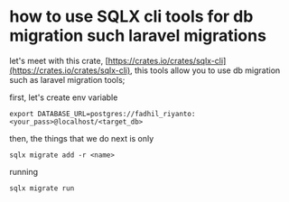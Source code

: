 # how to use SQLX cli tools for db migration such laravel migrations

let's meet with this crate, [https://crates.io/crates/sqlx-cli](https://crates.io/crates/sqlx-cli), this tools allow you to use db migration such as laravel migration tools;

first, let's create env variable
```
export DATABASE_URL=postgres://fadhil_riyanto:<your_pass>@localhost/<target_db>
```
then, the things that we do next is only
```
sqlx migrate add -r <name>
```
running
```
sqlx migrate run
```